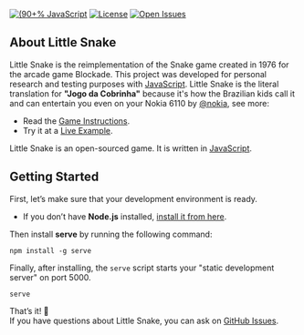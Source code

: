 <!-- Badges -->
[![(90+% JavaScript](https://img.shields.io/github/languages/top/guiribmedeiros/little-snake?style=for-the-badge)](https://github.com/guiribmedeiros/little-snake/search?l=javascript)
[![License](https://img.shields.io/github/license/guiribmedeiros/little-snake?style=for-the-badge)](./LICENSE.md)
[![Open Issues](https://img.shields.io/github/issues/guiribmedeiros/little-snake?style=for-the-badge)](https://github.com/guiribmedeiros/little-snake/issues)

## About Little Snake

Little Snake is the reimplementation of the Snake game created in 1976 for the arcade game Blockade. This project was developed for personal research and testing purposes with [JavaScript](https://www.ecma-international.org). Little Snake is the literal translation for **"Jogo da Cobrinha"** because it's how the Brazilian kids call it and can entertain you even on your Nokia 6110 by [@nokia](https://github.com/nokia), see more:

- Read the [Game Instructions](./.github/extras/INSTRUCTIONS.md).
- Try it at a [Live Example](https://little-snake.guiribmedeiros.io).

Little Snake is an open-sourced game. It is written in [JavaScript](https://www.ecma-international.org).

## Getting Started

First, let’s make sure that your development environment is ready.

- If you don’t have **Node.js** installed, [install it from here](https://nodejs.org/).

Then install **serve** by running the following command:

```
npm install -g serve
```

Finally, after installing, the `serve` script starts your "static development server" on port 5000.

```
serve
```

That’s it! :rocket:  
If you have questions about Little Snake, you can ask on [GitHub Issues](https://github.com/guiribmedeiros/little-snake/issues).
